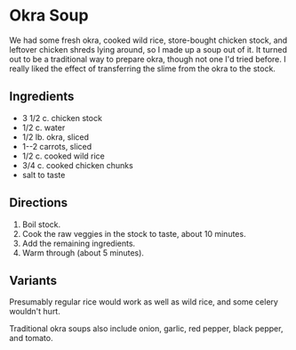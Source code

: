 # Okra Soup

We had some fresh okra, cooked wild rice, store-bought chicken stock, and leftover chicken shreds lying around, so I made up a soup out of it.  It turned out to be a traditional way to prepare okra, though not one I'd tried before.  I really liked the effect of transferring the slime from the okra to the stock.

## Ingredients

* 3 1/2 c. chicken stock
* 1/2 c. water
* 1/2 lb. okra, sliced
* 1--2 carrots, sliced
* 1/2 c. cooked wild rice
* 3/4 c. cooked chicken chunks
* salt to taste

## Directions

1. Boil stock.
2. Cook the raw veggies in the stock to taste, about 10 minutes.
3. Add the remaining ingredients.
4. Warm through (about 5 minutes).

## Variants

Presumably regular rice would work as well as wild rice, and some celery wouldn't hurt.

Traditional okra soups also include onion, garlic, red pepper, black pepper, and tomato.

